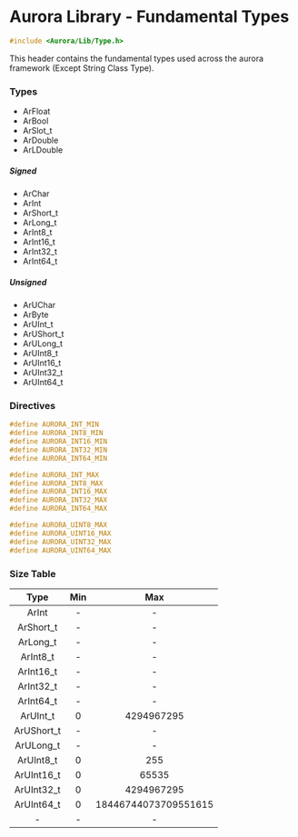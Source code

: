 # Aurora Library - Fundamental Types

```c
#include <Aurora/Lib/Type.h>
```
  This header contains the fundamental types used across the aurora framework (Except String Class Type).

### Types
- ArFloat
- ArBool
- ArSlot_t
- ArDouble
- ArLDouble

##### Signed
- ArChar
- ArInt
- ArShort_t
- ArLong_t
- ArInt8_t
- ArInt16_t
- ArInt32_t
- ArInt64_t

##### Unsigned
- ArUChar
- ArByte
- ArUInt_t
- ArUShort_t
- ArULong_t
- ArUInt8_t
- ArUInt16_t
- ArUInt32_t
- ArUInt64_t

### Directives
```c
#define AURORA_INT_MIN
#define AURORA_INT8_MIN
#define AURORA_INT16_MIN
#define AURORA_INT32_MIN
#define AURORA_INT64_MIN

#define AURORA_INT_MAX
#define AURORA_INT8_MAX
#define AURORA_INT16_MAX
#define AURORA_INT32_MAX
#define AURORA_INT64_MAX

#define AURORA_UINT8_MAX
#define AURORA_UINT16_MAX
#define AURORA_UINT32_MAX
#define AURORA_UINT64_MAX
```

### Size Table
|Type|Min|Max|
|:--:|:--:|:--:|
|ArInt|-|-|
|ArShort_t|-|-|
|ArLong_t|-|-|
|ArInt8_t|-|-|
|ArInt16_t|-|-|
|ArInt32_t|-|-|
|ArInt64_t|-|-|
|ArUInt_t|0|4294967295|
|ArUShort_t|-|-|
|ArULong_t|-|-|
|ArUInt8_t|0|255|
|ArUInt16_t|0|65535|
|ArUInt32_t|0|4294967295|
|ArUInt64_t|0|18446744073709551615|
|-|-|-|
